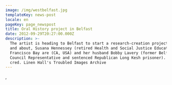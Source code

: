 ```yaml
---
image: /img/westbelfast.jpg
templateKey: news-post
locale: en
pageKey: page_newspost
title: Oral History project in Belfast
date: 2012-09-29T20:27:00.000Z
description: >-
  The artist is heading to Belfast to start a research-creation project with,
  and about, Susana Hennessey (retired Health and Social Justice Educator in San
  Francisco Bay are (CA, USA) and her husband Bobby Lavery (former Belfast City
  Council Representative and sentenced Republican Long Kesh prisoner). *Image
  cred. Linen Hall's Troubled Images Archive
---
```

,
